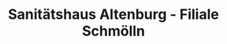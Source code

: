 ---
title: "Sanitätshaus Altenburg - Filiale Schmölln"
url: /schmoelln/sanitaetshaus-altenburg-filiale-schmoelln/
shop: Sanitätshaus
---